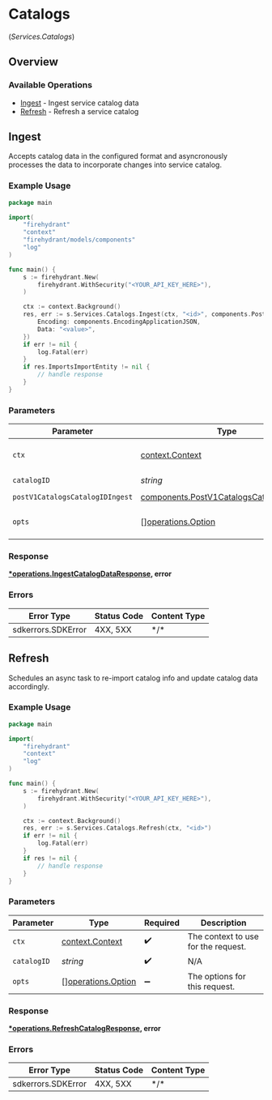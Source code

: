 # Catalogs
(*Services.Catalogs*)

## Overview

### Available Operations

* [Ingest](#ingest) - Ingest service catalog data
* [Refresh](#refresh) - Refresh a service catalog

## Ingest

Accepts catalog data in the configured format and asyncronously processes the data to incorporate changes into service catalog.

### Example Usage

```go
package main

import(
	"firehydrant"
	"context"
	"firehydrant/models/components"
	"log"
)

func main() {
    s := firehydrant.New(
        firehydrant.WithSecurity("<YOUR_API_KEY_HERE>"),
    )

    ctx := context.Background()
    res, err := s.Services.Catalogs.Ingest(ctx, "<id>", components.PostV1CatalogsCatalogIDIngest{
        Encoding: components.EncodingApplicationJSON,
        Data: "<value>",
    })
    if err != nil {
        log.Fatal(err)
    }
    if res.ImportsImportEntity != nil {
        // handle response
    }
}
```

### Parameters

| Parameter                                                                                            | Type                                                                                                 | Required                                                                                             | Description                                                                                          |
| ---------------------------------------------------------------------------------------------------- | ---------------------------------------------------------------------------------------------------- | ---------------------------------------------------------------------------------------------------- | ---------------------------------------------------------------------------------------------------- |
| `ctx`                                                                                                | [context.Context](https://pkg.go.dev/context#Context)                                                | :heavy_check_mark:                                                                                   | The context to use for the request.                                                                  |
| `catalogID`                                                                                          | *string*                                                                                             | :heavy_check_mark:                                                                                   | N/A                                                                                                  |
| `postV1CatalogsCatalogIDIngest`                                                                      | [components.PostV1CatalogsCatalogIDIngest](../../models/components/postv1catalogscatalogidingest.md) | :heavy_check_mark:                                                                                   | N/A                                                                                                  |
| `opts`                                                                                               | [][operations.Option](../../models/operations/option.md)                                             | :heavy_minus_sign:                                                                                   | The options for this request.                                                                        |

### Response

**[*operations.IngestCatalogDataResponse](../../models/operations/ingestcatalogdataresponse.md), error**

### Errors

| Error Type         | Status Code        | Content Type       |
| ------------------ | ------------------ | ------------------ |
| sdkerrors.SDKError | 4XX, 5XX           | \*/\*              |

## Refresh

Schedules an async task to re-import catalog info and update catalog data accordingly.

### Example Usage

```go
package main

import(
	"firehydrant"
	"context"
	"log"
)

func main() {
    s := firehydrant.New(
        firehydrant.WithSecurity("<YOUR_API_KEY_HERE>"),
    )

    ctx := context.Background()
    res, err := s.Services.Catalogs.Refresh(ctx, "<id>")
    if err != nil {
        log.Fatal(err)
    }
    if res != nil {
        // handle response
    }
}
```

### Parameters

| Parameter                                                | Type                                                     | Required                                                 | Description                                              |
| -------------------------------------------------------- | -------------------------------------------------------- | -------------------------------------------------------- | -------------------------------------------------------- |
| `ctx`                                                    | [context.Context](https://pkg.go.dev/context#Context)    | :heavy_check_mark:                                       | The context to use for the request.                      |
| `catalogID`                                              | *string*                                                 | :heavy_check_mark:                                       | N/A                                                      |
| `opts`                                                   | [][operations.Option](../../models/operations/option.md) | :heavy_minus_sign:                                       | The options for this request.                            |

### Response

**[*operations.RefreshCatalogResponse](../../models/operations/refreshcatalogresponse.md), error**

### Errors

| Error Type         | Status Code        | Content Type       |
| ------------------ | ------------------ | ------------------ |
| sdkerrors.SDKError | 4XX, 5XX           | \*/\*              |